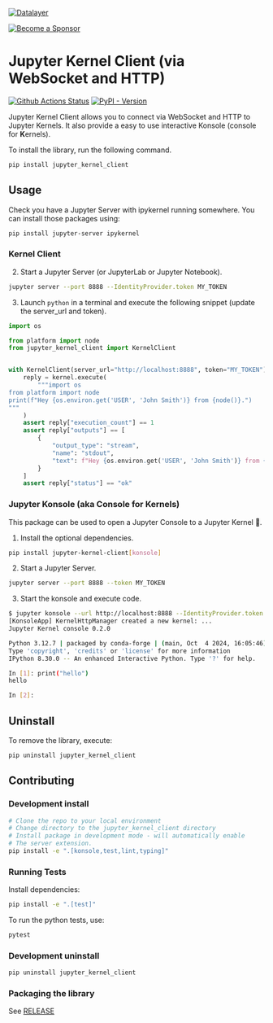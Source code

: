<!--
  ~ Copyright (c) 2023-2024 Datalayer, Inc.
  ~
  ~ BSD 3-Clause License
-->

[![Datalayer](https://assets.datalayer.tech/datalayer-25.svg)](https://datalayer.io)

[![Become a Sponsor](https://img.shields.io/static/v1?label=Become%20a%20Sponsor&message=%E2%9D%A4&logo=GitHub&style=flat&color=1ABC9C)](https://github.com/sponsors/datalayer)

# Jupyter Kernel Client (via WebSocket and HTTP)

[![Github Actions Status](https://github.com/datalayer/jupyter-kernel-client/workflows/Build/badge.svg)](https://github.com/datalayer/jupyter-kernel-client/actions/workflows/build.yml)
[![PyPI - Version](https://img.shields.io/pypi/v/jupyter-kernel-client)](https://pypi.org/project/jupyter-kernel-client)

Jupyter Kernel Client allows you to connect via WebSocket and HTTP to Jupyter Kernels. It also provide a easy to use interactive Konsole (console for **K**ernels).

To install the library, run the following command.

```bash
pip install jupyter_kernel_client
```

## Usage

Check you have a Jupyter Server with ipykernel running somewhere. You can install those packages using:

```sh
pip install jupyter-server ipykernel
```

### Kernel Client

2. Start a Jupyter Server (or JupyterLab or Jupyter Notebook).

```sh
jupyter server --port 8888 --IdentityProvider.token MY_TOKEN
```

3. Launch `python` in a terminal and execute the following snippet (update the server_url and token).

```py
import os

from platform import node
from jupyter_kernel_client import KernelClient


with KernelClient(server_url="http://localhost:8888", token="MY_TOKEN") as kernel:
    reply = kernel.execute(
        """import os
from platform import node
print(f"Hey {os.environ.get('USER', 'John Smith')} from {node()}.")
"""
    )
    assert reply["execution_count"] == 1
    assert reply["outputs"] == [
        {
            "output_type": "stream",
            "name": "stdout",
            "text": f"Hey {os.environ.get('USER', 'John Smith')} from {node()}.\n",
        }
    ]
    assert reply["status"] == "ok"
```

### Jupyter Konsole (aka Console for Kernels)

This package can be used to open a Jupyter Console to a Jupyter Kernel 🐣.

1. Install the optional dependencies.

```sh
pip install jupyter-kernel-client[konsole]
```

2. Start a Jupyter Server.

```sh
jupyter server --port 8888 --token MY_TOKEN
```

3. Start the konsole and execute code.

```bash
$ jupyter konsole --url http://localhost:8888 --IdentityProvider.token MY_TOKEN
[KonsoleApp] KernelHttpManager created a new kernel: ...
Jupyter Kernel console 0.2.0

Python 3.12.7 | packaged by conda-forge | (main, Oct  4 2024, 16:05:46) [GCC 13.3.0]
Type 'copyright', 'credits' or 'license' for more information
IPython 8.30.0 -- An enhanced Interactive Python. Type '?' for help.

In [1]: print("hello")
hello

In [2]:                                                                                                  
```

## Uninstall

To remove the library, execute:

```bash
pip uninstall jupyter_kernel_client
```

## Contributing

### Development install

```bash
# Clone the repo to your local environment
# Change directory to the jupyter_kernel_client directory
# Install package in development mode - will automatically enable
# The server extension.
pip install -e ".[konsole,test,lint,typing]"
```

### Running Tests

Install dependencies:

```bash
pip install -e ".[test]"
```

To run the python tests, use:

```bash
pytest
```

### Development uninstall

```bash
pip uninstall jupyter_kernel_client
```

### Packaging the library

See [RELEASE](RELEASE.md)
